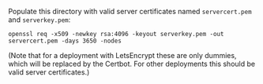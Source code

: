 Populate this directory with valid server certificates named `servercert.pem` and `serverkey.pem`:
```
openssl req -x509 -newkey rsa:4096 -keyout serverkey.pem -out servercert.pem -days 3650 -nodes
```

(Note that for a deployment with LetsEncrypt these are only dummies, which will be replaced by the Certbot.
For other deployments this should be valid server certificates.)